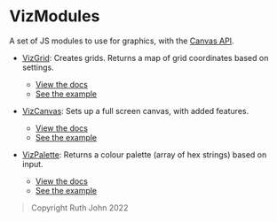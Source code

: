 # VizModules

A set of JS modules to use for graphics, with the [Canvas API](https://developer.mozilla.org/en-US/docs/Web/API/Canvas_API).



- [VizGrid](https://github.com/Rumyra/VizModules/tree/main/VizGrid): Creates grids. Returns a map of grid coordinates based on settings.
	- [View the docs](VizGrid)
	- [See the example](VizGrid/example)

- [VizCanvas](https://github.com/Rumyra/VizModules/tree/main/VizCanvas): Sets up a full screen canvas, with added features.
	- [View the docs](VizCanvas)
	- [See the example](VizCanvas/example)

- [VizPalette](https://github.com/Rumyra/VizModules/tree/main/VizPalette): Returns a colour palette (array of hex strings) based on input.
	- [View the docs](VizPalette)
	- [See the example](VizPalette/example)

> Copyright Ruth John 2022